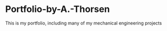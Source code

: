 # Portfolio-by-A.-Thorsen
This is my portfolio, including many of my mechanical engineering projects 
